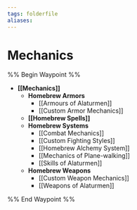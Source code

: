 ```yaml
---
tags: folderfile
aliases:
---
```


# Mechanics
%% Begin Waypoint %%
- **[[Mechanics]]**
	- **Homebrew Armors**
		- [[Armours of Alaturmen]]
		- [[Custom Armor Mechanics]]
	- **[[Homebrew Spells]]**
	- **Homebrew Systems**
		- [[Combat Mechanics]]
		- [[Custom Fighting Styles]]
		- [[Homebrew Alchemy System]]
		- [[Mechanics of Plane-walking]]
		- [[Skills of Alaturmen]]
	- **Homebrew Weapons**
		- [[Custom Weapon Mechanics]]
		- [[Weapons of Alaturmen]]

%% End Waypoint %%
